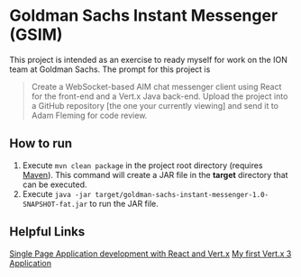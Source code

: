 # Goldman Sachs Instant Messenger (GSIM)
This project is intended as an exercise to ready myself for work on the ION team at Goldman Sachs.
The prompt for this project is
> Create a WebSocket-based AIM chat messenger client using React for the front-end and a Vert.x Java back-end.
> Upload the project into a GitHub repository [the one your currently viewing] and send it to Adam Fleming for code review.

## How to run
1. Execute `mvn clean package` in the project root directory (requires [Maven](https://maven.apache.org/)). This command will create a JAR file in the **target** directory that can be executed.
2. Execute `java -jar target/goldman-sachs-instant-messenger-1.0-SNAPSHOT-fat.jar` to run the JAR file.


## Helpful Links
[Single Page Application development with React and Vert.x](https://how-to.vertx.io/single-page-react-vertx-howto/)
[My first Vert.x 3 Application](https://vertx.io/blog/my-first-vert-x-3-application/)
